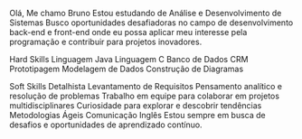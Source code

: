 Olá, Me chamo Bruno
Estou estudando de Análise e Desenvolvimento de Sistemas
Busco oportunidades desafiadoras no campo de desenvolvimento back-end e front-end onde eu possa aplicar meu interesse pela programação e contribuir para projetos inovadores.

Hard Skills
Linguagem Java
Linguagem C
Banco de Dados
CRM
Prototipagem
Modelagem de Dados
Construção de Diagramas

Soft Skills
Detalhista
Levantamento de Requisitos
Pensamento analítico e resolução de problemas
Trabalho em equipe para colaborar em projetos multidisciplinares
Curiosidade para explorar e descobrir tendências
Metodologias Ágeis
Comunicação
Inglês
Estou sempre em busca de desafios e oportunidades de aprendizado contínuo.
